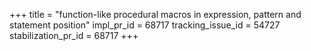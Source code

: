 +++
title = "function-like procedural macros in expression, pattern and statement position"
impl_pr_id = 68717
tracking_issue_id = 54727
stabilization_pr_id = 68717
+++
